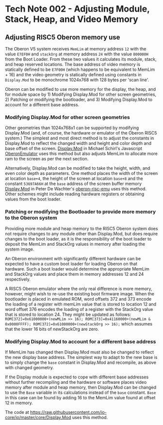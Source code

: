 # Tech Note 002 - Adjusting Module, Stack, Heap, and Video Memory
## Adjusting RISC5 Oberon memory use

The Oberon V5 system receives `MemLim` at memory address `12` with the value `E7EF0H` and `stackOrg` at memory address `24` with the value `800000H` from the Boot Loader. From these two values it calculates its module, stack, and heap reserved locations. The base address of video memory is statically defined to be `E7F00H` (which happens to be equivalent to MemLim + 16) and the video geometry is statically defined using constants in `Display.Mod` to be monochrome 1024x768 with 128 bytes per 'scan line'.

Oberon can be modified to use more memory for the display, the heap, and for module space by 1) Modifying Display.Mod for other screen geometries, 2) Patching or modifying the bootloader, and 3) Modifying Display.Mod to account for a different base address. 

### Modifying Display.Mod for other screen geometries

Other geometries than 1024x768x1 can be supported by modifying Display.Mod (and, of course, the hardware or emulator of the Oberon RISC5 system.) The simplest and most direct method is to adjust the constants in Display.Mod to reflect the changed width and height and color depth and base offset of the screen. [Display.Mod](https://raw.githubusercontent.com/schierlm/OberonEmulator/master/Oberon/Display.Mod.16Colors.txt) in Michael Schirl's Javascript [OberonEmulator](http://schierlm.github.io/OberonEmulator/emu.html?image=ColorDiskImage&width=800&height=400) uses this method but also adjusts MemLim to allocate more ram to the screen as per the next section.

Alternatively, Display.Mod can be modified to take the height, width, and even color depth as parameters. One method places the width of the screen at location `base+4`, the height of the screen at location `base+8` and the constant `53697A66H` at the `base` address of the screen buffer memory [Display.Mod](https://raw.githubusercontent.com/pdewacht/oberon-risc-emu/master/Mods/Display.Mod) in Peter De Wachter's [oberon-risc-emu](https://github.com/pdewacht/oberon-risc-emu) uses this method. Other schemes might include reading hardware registers or obtaining values from the boot loader.

### Patching or modifying the Bootloader to provide more memory to the Oberon system

Providing more module and heap memory to the RISC5 Oberon system does not require changes to any module other than Display.Mod, but does require changes to the boot loader, as it is the responsibility of the boot loader to deposit the MemLim and StackOrg values in memory after loading the system image.

An Oberon environment with significantly different hardware can be expected to have a custom boot loader for loading Oberon on that hardware. Such a boot loader would determine the appropriate MemLim and StackOrg values and place them in memory addresses 12 and 24 respectively.

A RISC5 Oberon emulator where the only real difference is more memory, however, might wish to re-use the existing boot firmware image. When the bootloader is placed in emulated ROM, word offsets 372 and 373 encode the loading of a register with memLim value that is stored to location 12 and word offset 376 encodes the loading of a register with the StackOrg value that is stored to location 24. They might be updated as follows: `ROM[372]=0x61000000+(newMLim >> 16); ROM[373]=0x41160000+(newMLim & 0x0000FFFF); ROM[372]=0x61000000+(newStackOrg >> 16);` which assumes that the lower 16 bits of newStackOrg are zero. 

### Modifying Display.Mod to account for a different base address

If MemLim has changed then Display.Mod must also be changed to reflect the new display base address. The simplest way to adapt to the new base is to simply change the `base` constant in Display.Mod and recompile, as above with changed geometry. 

If the Display module is expected to cope with different base addresses without further recompiling and the hardware or software places video memory after module and heap memory, then Display.Mod can be changed to use the `Base` variable in its calculations instead of the `base` constant. `Base` in this case can be found by adding 16 to the MemLim value found at offset 12 in memory.

The code at https://raw.githubusercontent.com/io-core/io/master/core/Display.Mod uses this method.

